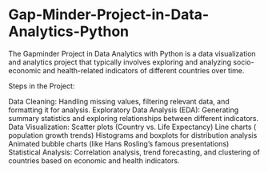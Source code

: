 # Gap-Minder-Project-in-Data-Analytics-Python
The Gapminder Project in Data Analytics with Python is a data visualization and analytics project that typically involves exploring and analyzing socio-economic and health-related indicators of different countries over time.

Steps in the Project:

Data Cleaning: Handling missing values, filtering relevant data, and formatting it for analysis.
Exploratory Data Analysis (EDA): Generating summary statistics and exploring relationships between different indicators.
Data Visualization:
Scatter plots (Country vs. Life Expectancy)
Line charts ( population growth trends)
Histograms and boxplots for distribution analysis
Animated bubble charts (like Hans Rosling’s famous presentations)
Statistical Analysis: Correlation analysis, trend forecasting, and clustering of countries based on economic and health indicators.
